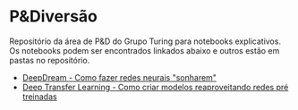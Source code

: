 # P&Diversão
Repositório da área de P&D do Grupo Turing para notebooks explicativos.
Os notebooks podem ser encontrados linkados abaixo e outros estão em pastas no repositório.

* [DeepDream - Como fazer redes neurais "sonharem"](https://github.com/paulosestini/DeepDream)
* [Deep Transfer Learning - Como criar modelos reaproveitando redes pré treinadas](https://github.com/paulosestini/DeepTransferLearning)
